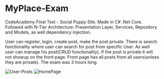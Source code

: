 # MyPlace-Exam
CodeAcademy Final Test - Social Puppy Site.
Made in C# .Net Core. Followed with N-Tier Architecture: Presentation Layer, Services, Repository and Models, as well dependency injection.

User can register, login, create post, make the post private. There is search functionality where user can search for post from specific User.
As well user can manage his post(CRUD functionality). If the post is private it will not showup on the front page. Front page has all posts from all users(unless they are private).
The exam was 3 hours long. 

<img src="https://i.ibb.co/PQm39Ms/User-Posts.png" alt="User-Posts" border="0">
<img src="https://i.ibb.co/QbjJc0F/HomePage.png" alt="HomePage" border="0">
